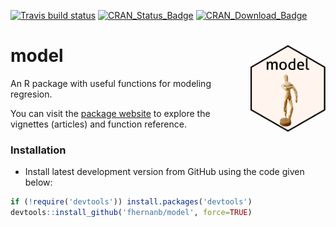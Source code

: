 [![Travis build status](https://travis-ci.org/fhernanb/model.svg?branch=master)](https://travis-ci.org/fhernanb/model)
[![CRAN\_Status\_Badge](http://www.r-pkg.org/badges/version-ago/model)](https://cran.r-project.org/package=model)
[![CRAN\_Download\_Badge](http://cranlogs.r-pkg.org/badges/model)](https://cran.r-project.org/package=model) 

# model <img src="man/figures/logo.png" align="right" alt="" width="120" />

An R package with useful functions for modeling regresion.

You can visit the [package website](https://fhernanb.github.io/model/index.html) to explore the vignettes (articles) and function reference. 

### Installation

* Install latest development version from GitHub using the code given below:

```r
if (!require('devtools')) install.packages('devtools')
devtools::install_github('fhernanb/model', force=TRUE)
```
